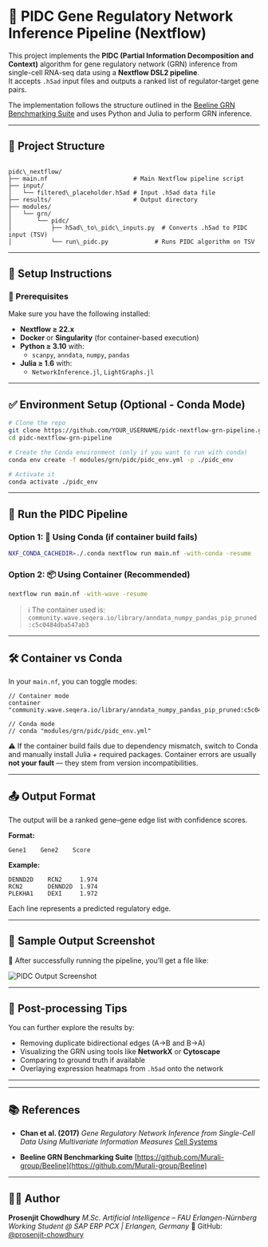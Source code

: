 # 🧬 PIDC Gene Regulatory Network Inference Pipeline (Nextflow)

This project implements the **PIDC (Partial Information Decomposition and Context)** algorithm for gene regulatory network (GRN) inference from single-cell RNA-seq data using a **Nextflow DSL2 pipeline**.  
It accepts `.h5ad` input files and outputs a ranked list of regulator-target gene pairs.

The implementation follows the structure outlined in the [Beeline GRN Benchmarking Suite](https://github.com/Murali-group/Beeline) and uses Python and Julia to perform GRN inference.

---

## 📁 Project Structure

```

pidc\_nextflow/
├── main.nf                        # Main Nextflow pipeline script
├── input/
│   └── filtered\_placeholder.h5ad # Input .h5ad data file
├── results/                       # Output directory
├── modules/
│   └── grn/
│       └── pidc/
│           ├── h5ad\_to\_pidc\_inputs.py  # Converts .h5ad to PIDC input (TSV)
│           └── run\_pidc.py             # Runs PIDC algorithm on TSV

```

---

## 🔧 Setup Instructions

### 🧬 Prerequisites

Make sure you have the following installed:

- **Nextflow ≥ 22.x**
- **Docker** or **Singularity** (for container-based execution)
- **Python ≥ 3.10** with:
  - `scanpy`, `anndata`, `numpy`, `pandas`
- **Julia ≥ 1.6** with:
  - `NetworkInference.jl`, `LightGraphs.jl`

---

## ✅ Environment Setup (Optional - Conda Mode)

```bash
# Clone the repo
git clone https://github.com/YOUR_USERNAME/pidc-nextflow-grn-pipeline.git
cd pidc-nextflow-grn-pipeline

# Create the Conda environment (only if you want to run with conda)
conda env create -f modules/grn/pidc/pidc_env.yml -p ./pidc_env

# Activate it
conda activate ./pidc_env
```

---

## 🚀 Run the PIDC Pipeline

### Option 1: 🧪 Using Conda (if container build fails)

```bash
NXF_CONDA_CACHEDIR=./.conda nextflow run main.nf -with-conda -resume
```

### Option 2: 📦 Using Container (Recommended)

```bash
nextflow run main.nf -with-wave -resume
```

> ℹ️ The container used is:
> `community.wave.seqera.io/library/anndata_numpy_pandas_pip_pruned:c5c0484dba547ab3`

---

## 🛠️ Container vs Conda

In your `main.nf`, you can toggle modes:

```nextflow
// Container mode
container "community.wave.seqera.io/library/anndata_numpy_pandas_pip_pruned:c5c0484dba547ab3"

// Conda mode
// conda "modules/grn/pidc/pidc_env.yml"
```

⚠️ If the container build fails due to dependency mismatch, switch to Conda and manually install Julia + required packages.
Container errors are usually **not your fault** — they stem from version incompatibilities.

---

## 📤 Output Format

The output will be a ranked gene–gene edge list with confidence scores.

**Format:**

```
Gene1    Gene2    Score
```

**Example:**

```
DENND2D    RCN2     1.974
RCN2       DENND2D  1.974
PLEKHA1    DEXI     1.972
```

Each line represents a predicted regulatory edge.

---

## 📸 Sample Output Screenshot

📂 After successfully running the pipeline, you’ll get a file like:

![PIDC Output Screenshot](results/PIDC_Output-1-1.png)

---

## 🧊 Post-processing Tips

You can further explore the results by:

- Removing duplicate bidirectional edges (A→B and B→A)
- Visualizing the GRN using tools like **NetworkX** or **Cytoscape**
- Comparing to ground truth if available
- Overlaying expression heatmaps from `.h5ad` onto the network

---

---

## 📚 References

- **Chan et al. (2017)**
  _Gene Regulatory Network Inference from Single-Cell Data Using Multivariate Information Measures_
  [Cell Systems](https://doi.org/10.1016/j.cels.2017.08.014)

- **Beeline GRN Benchmarking Suite**
  [https://github.com/Murali-group/Beeline](https://github.com/Murali-group/Beeline)

---

## 👨‍💻 Author

**Prosenjit Chowdhury**
_M.Sc. Artificial Intelligence – FAU Erlangen-Nürnberg_
_Working Student @ SAP ERP PCX | Erlangen, Germany_
🔗 GitHub: [@prosenjit-chowdhury](https://github.com/prosenjit-chowdhury)

```

```
